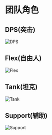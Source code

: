 # 团队角色

## DPS(突击)

![DPS](https://i.loli.net/2017/11/30/5a1f99d5da06c.png)

## Flex(自由人)

![Flex](https://i.loli.net/2017/11/30/5a1f99d5e57af.png)

## Tank(坦克)

![Tank](https://i.loli.net/2017/11/30/5a1f99d5e136d.png)

## Support(辅助)

![Support](https://i.loli.net/2017/11/30/5a1f99d5df3ac.png)